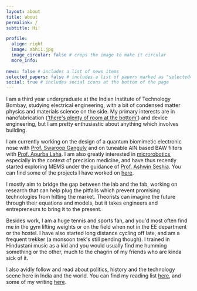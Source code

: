 ```yaml
---
layout: about
title: about
permalink: /
subtitle: Hi!

profile:
  align: right
  image: abhi1.jpg
  image_circular: false # crops the image to make it circular
  more_info: 
  
news: false # includes a list of news items
selected_papers: false # includes a list of papers marked as "selected=(true)"
social: true # includes social icons at the bottom of the page
---
```


I am a third year undergraduate at the Indian Institute of Technology Bombay, studying electrical engineering, with a bit of condensed matter physics and materials science on the side. My primary interests are in nanofabrication (['there's plenty of room at the bottom'](https://en.wikipedia.org/wiki/There%27s_Plenty_of_Room_at_the_Bottom)) and device engineering, but I am pretty enthusiastic about anything which involves building. 

I am currently working on the design of a quantum biomimetic electronic nose with [Prof. Swaroop Ganguly](https://www.ee.iitb.ac.in/wiki/faculty/sganguly) and on tuneable AlN based BAW filters with [Prof. Apurba Laha](https://www.ee.iitb.ac.in/web/people/apurba-laha/). I am also greatly interested in [microrobotics](https://en.wikipedia.org/wiki/Microbotics), especially in the context of precision medicine, and have thus recently started exploring MEMS under the guidance of [Prof. Ashwin Seshia](https://scholar.google.fi/citations?hl=en&user=4zYpg5kAAAAJ). You can find some of the projects I have worked on [here](https://abhineet-agarwal.github.io/projects/). 

I mostly aim to bridge the gap between the lab and the fab, working on research that can help plug the pitfalls which prevent promising technologies from hitting the market. Theorists can imagine the future through their equations and models, but it takes engineers and entrepreneurs to bring it to the present. 

Besides work, I am a huge tennis and sports fan, and you'd most often find me in the gym lifting weights or on the field when not in the EE department or the hostel. I have also started long distance cycling off late, and am a frequent trekker (a monsoon trek's still pending though). I trained in Hindustani music as a kid and you would usually find me humming something or the other, much to the chagrin of my friends who are kinda sick of it. 

I also avidly follow and read about politics, history and the technology scene here in India and the world. You can find my reading list [here](https://www.goodreads.com/user/show/52986688-abhineet-agarwal), and some of my writing [here](https://abhineet-agarwal.github.io/blog/).


